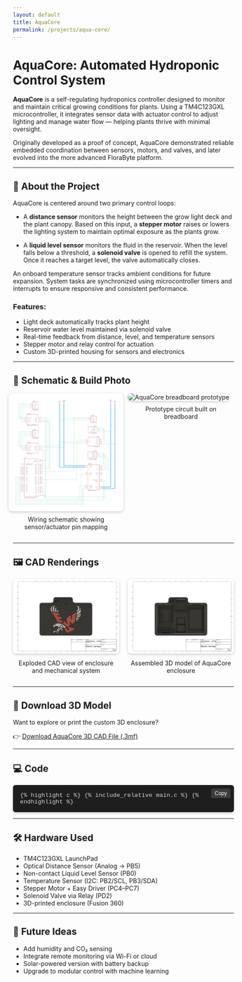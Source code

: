 ```yaml
---
layout: default
title: AquaCore
permalink: /projects/aqua-core/
---
```


# AquaCore: Automated Hydroponic Control System

**AquaCore** is a self-regulating hydroponics controller designed to monitor and maintain critical growing conditions for plants. Using a TM4C123GXL microcontroller, it integrates sensor data with actuator control to adjust lighting and manage water flow — helping plants thrive with minimal oversight.

Originally developed as a proof of concept, AquaCore demonstrated reliable embedded coordination between sensors, motors, and valves, and later evolved into the more advanced FloraByte platform.

---

## 🔧 About the Project

AquaCore is centered around two primary control loops:

- A **distance sensor** monitors the height between the grow light deck and the plant canopy. Based on this input, a **stepper motor** raises or lowers the lighting system to maintain optimal exposure as the plants grow.

- A **liquid level sensor** monitors the fluid in the reservoir. When the level falls below a threshold, a **solenoid valve** is opened to refill the system. Once it reaches a target level, the valve automatically closes.

An onboard temperature sensor tracks ambient conditions for future expansion. System tasks are synchronized using microcontroller timers and interrupts to ensure responsive and consistent performance.

### Features:
- Light deck automatically tracks plant height  
- Reservoir water level maintained via solenoid valve  
- Real-time feedback from distance, level, and temperature sensors  
- Stepper motor and relay control for actuation  
- Custom 3D-printed housing for sensors and electronics  

---

## 🧩 Schematic & Build Photo

<div style="display: flex; flex-wrap: wrap; gap: 20px; justify-content: center; align-items: stretch;">

  <!-- Schematic -->
  <div style="flex: 1 1 48%; max-width: 600px; display: flex; flex-direction: column; align-items: center;">
    <div style="width: 100%; height: 100%; display: flex; align-items: center; justify-content: center; background-color: white; border-radius: 8px; box-shadow: 0 2px 6px rgba(0,0,0,0.2); padding: 10px;">
      <img src="./9. Schematic v2.png" alt="AquaCore schematic" style="max-height: 500px; max-width: 100%; object-fit: contain;" />
    </div>
    <p style="text-align: center; margin-top: 10px;">Wiring schematic showing sensor/actuator pin mapping</p>
  </div>

  <!-- Breadboard -->
  <div style="flex: 1 1 48%; max-width: 600px;">
    <img src="./IMG_1887.png" alt="AquaCore breadboard prototype" style="width: 100%; height: 500px; object-fit: cover; border-radius: 8px; box-shadow: 0 2px 6px rgba(0,0,0,0.2);" />
    <p style="text-align: center; margin-top: 10px;">Prototype circuit built on breadboard</p>
  </div>

</div>

---

## 🖼️ CAD Renderings

<div style="display: flex; flex-wrap: wrap; gap: 20px; justify-content: center; align-items: flex-start;">

  <!-- CAD View 1 -->
  <div style="flex: 1 1 48%; max-width: 600px;">
    <img src="./Drawing-with-lid.png" alt="CAD model - exploded view" style="width: 100%; border-radius: 8px; box-shadow: 0 2px 6px rgba(0,0,0,0.2);" />
    <p style="text-align: center; margin-top: 10px;">Exploded CAD view of enclosure and mechanical system</p>
  </div>

  <!-- CAD View 2 -->
  <div style="flex: 1 1 48%; max-width: 600px;">
    <img src="./Drawing-without-lid.png" alt="CAD model - assembled" style="width: 100%; border-radius: 8px; box-shadow: 0 2px 6px rgba(0,0,0,0.2);" />
    <p style="text-align: center; margin-top: 10px;">Assembled 3D model of AquaCore enclosure</p>
  </div>

</div>

---

## 🧾 Download 3D Model

Want to explore or print the custom 3D enclosure?

👉 [Download AquaCore 3D CAD File (.3mf)](./Base-Lid-Arrow.3mf)

---

## 💻 Code

<div style="position: relative;">

  <!-- Copy Button -->
  <button onclick="copyCode(this)" style="
    position: absolute;
    top: 8px;
    right: 8px;
    background-color: #3c3c3c;
    color: #fff;
    border: none;
    padding: 4px 8px;
    font-size: 0.75rem;
    border-radius: 4px;
    cursor: pointer;
    z-index: 1;
  ">Copy</button>

  <div id="codeBlock" style="
    max-height: 500px;
    overflow: auto;
    background-color: #1e1e1e;
    color: #d4d4d4;
    font-size: 0.85rem;
    font-family: SFMono-Regular, Consolas, Liberation Mono, Menlo, monospace;
    border-radius: 6px;
    padding: 16px;
    box-shadow: 0 2px 6px rgba(0,0,0,0.2);
    margin-top: 1em;
  ">
{% highlight c %}
{% include_relative main.c %}
{% endhighlight %}
  </div>
</div>

<script>
function copyCode(button) {
  const codeBlock = button.nextElementSibling;
  const text = codeBlock.innerText;
  navigator.clipboard.writeText(text).then(() => {
    button.innerText = "Copied!";
    setTimeout(() => { button.innerText = "Copy"; }, 1500);
  }).catch(() => {
    button.innerText = "Failed!";
  });
}
</script>

---

## 🛠️ Hardware Used

- TM4C123GXL LaunchPad  
- Optical Distance Sensor (Analog → PB5)  
- Non-contact Liquid Level Sensor (PB0)  
- Temperature Sensor (I2C: PB2/SCL, PB3/SDA)  
- Stepper Motor + Easy Driver (PC4–PC7)  
- Solenoid Valve via Relay (PD2)  
- 3D-printed enclosure (Fusion 360)  

---

## 🧠 Future Ideas

- Add humidity and CO₂ sensing  
- Integrate remote monitoring via Wi-Fi or cloud  
- Solar-powered version with battery backup  
- Upgrade to modular control with machine learning  
